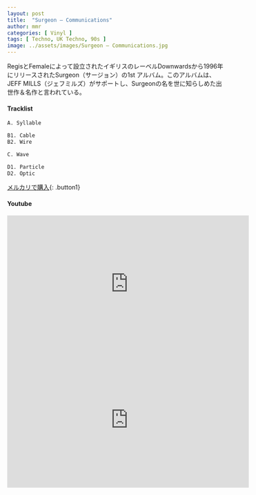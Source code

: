 ```yaml
---
layout: post
title:  "Surgeon – Communications"
author: mmr
categories: [ Vinyl ]
tags: [ Techno, UK Techno, 90s ]
image: ../assets/images/Surgeon – Communications.jpg
---
```


RegisとFemaleによって設立されたイギリスのレーベルDownwardsから1996年にリリースされたSurgeon（サージョン）の1st アルバム。このアルバムは、JEFF MILLS（ジェフミルズ）がサポートし、Surgeonの名を世に知らしめた出世作＆名作と言われている。

#### Tracklist
```md
A. Syllable

B1. Cable
B2. Wire

C. Wave

D1. Particle
D2. Optic
```

[メルカリで購入](https://jp.mercari.com/item/m54311623393?afid=6142608987){: .button1}

#### Youtube
<iframe width="560" height="315" src="https://www.youtube.com/embed/uiZNbpzeHpQ?si=s53RBOn2iqAC59EN" title="YouTube video player" frameborder="0" allow="accelerometer; autoplay; clipboard-write; encrypted-media; gyroscope; picture-in-picture; web-share" referrerpolicy="strict-origin-when-cross-origin" allowfullscreen></iframe>

<iframe width="560" height="315" src="https://www.youtube.com/embed/XJBfH356n30?si=V5S-Sa48DW2wIyu3" title="YouTube video player" frameborder="0" allow="accelerometer; autoplay; clipboard-write; encrypted-media; gyroscope; picture-in-picture; web-share" referrerpolicy="strict-origin-when-cross-origin" allowfullscreen></iframe>